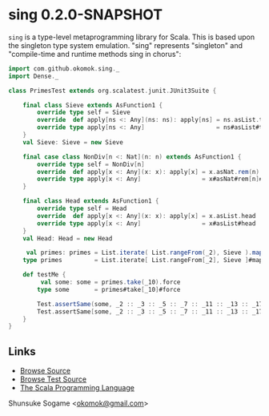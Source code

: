 # sing 0.2.0-SNAPSHOT

`sing` is a type-level metaprogramming library for Scala.
This is based upon the singleton type system emulation.
"sing" represents "singleton" and "compile-time and runtime methods sing in chorus":
```scala
import com.github.okomok.sing._
import Dense._

class PrimesTest extends org.scalatest.junit.JUnit3Suite {

    final class Sieve extends AsFunction1 {
        override type self = Sieve
        override  def apply[ns <: Any](ns: ns): apply[ns] = ns.asList.tail.filter(NonDiv(ns.asList.head.asNat))
        override type apply[ns <: Any]                    = ns#asList#tail#filter[NonDiv[ns#asList#head#asNat]]
    }
    val Sieve: Sieve = new Sieve

    final case class NonDiv[n <: Nat](n: n) extends AsFunction1 {
        override type self = NonDiv[n]
        override  def apply[x <: Any](x: x): apply[x] = x.asNat.rem(n).nequal(_0)
        override type apply[x <: Any]                 = x#asNat#rem[n]#nequal[_0]
    }

    final class Head extends AsFunction1 {
        override type self = Head
        override  def apply[x <: Any](x: x): apply[x] = x.asList.head
        override type apply[x <: Any]                 = x#asList#head
    }
    val Head: Head = new Head

     val primes: primes = List.iterate( List.rangeFrom(_2), Sieve ).map(Head)
    type primes         = List.iterate[ List.rangeFrom[_2], Sieve ]#map[Head]

    def testMe {
         val some: some = primes.take(_10).force
        type some       = primes#take[_10]#force

        Test.assertSame(some, _2 :: _3 :: _5 :: _7 :: _11 :: _13 :: _17 :: _19 :: _23 :: _29 :: Nil)
        Test.assertSame[some, _2 :: _3 :: _5 :: _7 :: _11 :: _13 :: _17 :: _19 :: _23 :: _29 :: Nil]
    }
}
```



## Links

* [Browse Source]
* [Browse Test Source]
* [The Scala Programming Language]


Shunsuke Sogame <<okomok@gmail.com>>


[MIT License]: http://www.opensource.org/licenses/mit-license.php "MIT License"
[Browse Source]: http://github.com/okomok/sing/tree/master/core/src/main/scala "Browse Source"
[Browse Test Source]: http://github.com/okomok/sing/tree/master/core/src/test/scala "Browse Test Source"
[The Scala Programming Language]: http://www.scala-lang.org/ "The Scala Programming Language"
[PEG]: http://en.wikipedia.org/wiki/Parsing_expression_grammar "PEG"
[MetaScala]: http://www.assembla.com/wiki/show/metascala "MetaScala"
[Michid's Weblog]: http://michid.wordpress.com/ "Michid's Weblog"
[Apocalisp]: http://apocalisp.wordpress.com/ "Apocalisp"
[Boost.Fusion]: http://www.boost.org/doc/libs/release/libs/fusion/ "Boost.Fusion"
[scala.react]: http://lamp.epfl.ch/~imaier/ "scala.react"
[Reactive Extensions]: http://msdn.microsoft.com/en-us/devlabs/ee794896.aspx "Reactive Extensions"
[scala.Responder]: http://scala.sygneca.com/libs/responder "scala.Responder"
[scala.collection.Traversable]: http://www.scala-lang.org/archives/downloads/distrib/files/nightly/docs/library/scala/collection/Traversable.html "scala.collection.Traversable"
[scala-arm]: http://github.com/jsuereth/scala-arm "scala-arm"
[ARM in Java]: http://www.infoq.com/news/2010/08/arm-blocks "Automatic Resource Management in Java"

